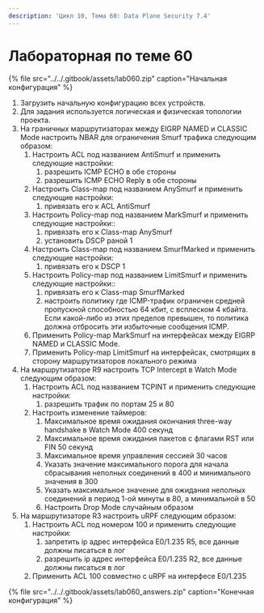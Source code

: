 ```yaml
---
description: 'Цикл 10, Тема 60: Data Plane Security 7.4'
---
```


# Лабораторная по теме 60

{% file src="../../.gitbook/assets/lab060.zip" caption="Начальная конфигурация" %}

1. Загрузить начальную конфигурацию всех устройств.
2. Для задания используется логическая и физическая топологии проекта.
3. На граничных маршрутизаторах между EIGRP NAMED и CLASSIC Mode настроить NBAR для ограничения Smurf трафика следующим образом:
   1. Настроить ACL под названием AntiSmurf и применить следующие настройки:
      1. разрешить ICMP ECHO в обе стороны
      2. разрешить ICMP ECHO Reply в обе стороны
   2. Настроить Class-map под названием AnySmurf и применить следующие настройки:
      1. привязать его к ACL AntiSmurf
   3. Настроить Policy-map под названием MarkSmurf и применить следующие настройки::
      1. привязать его к Class-map AnySmurf
      2. установить DSCP раной 1
   4. Настроить Class-map под названием SmurfMarked и применить следующие настройки:
      1. привязать его к DSCP 1
   5. Настроить Policy-map под названием LimitSmurf и применить следующие настройки::
      1. привязать его к Class-map SmurfMarked
      2. настроить политику где ICMP-трафик ограничен средней пропускной способностью 64 кбит, с всплеском 4 кбайта. Если какой-либо из этих пределов превышен, то политика должна отбросить эти избыточные сообщения ICMP.
   6. Применить Policy-map MarkSmurf на интерфейсах между EIGRP NAMED и CLASSIC Mode.
   7. Применить Policy-map LimitSmurf на интерфейсах, смотрящих в сторону маршрутизаторов локального режима
4. На маршрутизаторе R9 настроить TCP Intercept в Watch Mode следующим образом:
   1. Настроить ACL под названием TCPINT и применить следующие настройки:
      1. разрешить трафик по портам 25 и 80
   2. Настроить изменение таймеров:
      1. Максимальное время ожидания окончания three-way handshake в Watch Mode 400 секунд
      2. Максимальное время ожидания пакетов с флагами RST или FIN 50 секунд
      3. Максимальное время управления сессией 30 часов
      4. Указать значение максимального порога для начала сбрасывания неполных соединений в 400 и минимального значения в 300
      5. Указать максимальное значение для ожидания неполных соединений в период 1-ой минуты в 80, а минимальной в 50
      6. Настроить Drop Mode случайным образом
5. На маршрутизаторе R3 настроить uRPF следующим образом:
   1. Настроить ACL под номером 100 и применить следующие настройки:
      1. запретить ip адрес интерфейса E0/1.235 R5, все данные должны писаться в лог
      2. разрешить ip адрес интерфейса E0/1.235 R2, все данные должны писаться в лог
   2. Применить ACL 100 совместно с uRPF на интерфесе E0/1.235

{% file src="../../.gitbook/assets/lab060\_answers.zip" caption="Конечная конфигурация" %}

